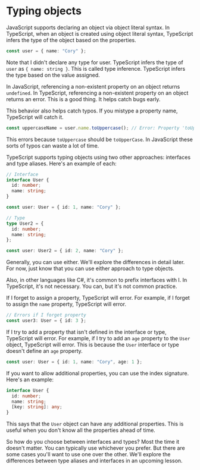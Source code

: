 # Typing objects

JavaScript supports declaring an object via object literal syntax. In TypeScript, when an object is created using object literal syntax, TypeScript infers the type of the object based on the properties.

```typescript
const user = { name: "Cory" };
```

Note that I didn't declare any type for user. TypeScript infers the type of `user` as `{ name: string }`. This is called type inference. TypeScript infers the type based on the value assigned.

In JavaScript, referencing a non-existent property on an object returns `undefined`. In TypeScript, referencing a non-existent property on an object returns an error. This is a good thing. It helps catch bugs early.

This behavior also helps catch typos. If you mistype a property name, TypeScript will catch it.

```typescript
const uppercaseName = user.name.toUppercase(); // Error: Property 'toUppercase' does not exist on type 'string'.
```

This errors because `toUppercase` should be `toUpperCase`. In JavaScript these sorts of typos can waste a lot of time.

TypeScript supports typing objects using two other approaches: interfaces and type aliases. Here's an example of each:

```ts
// Interface
interface User {
  id: number;
  name: string;
}

const user: User = { id: 1, name: "Cory" };

// Type
type User2 = {
  id: number;
  name: string;
};

const user: User2 = { id: 2, name: "Cory" };
```

Generally, you can use either. We'll explore the differences in detail later. For now, just know that you can use either approach to type objects.

Also, in other languages like C#, it's common to prefix interfaces with I. In TypeScript, it's not necessary. You can, but it's not common practice.

If I forget to assign a property, TypeScript will error. For example, if I forget to assign the `name` property, TypeScript will error.

```ts
// Errors if I forget property
const user3: User = { id: 3 };
```

If I try to add a property that isn't defined in the interface or type, TypeScript will error. For example, if I try to add an `age` property to the `User` object, TypeScript will error. This is because the `User` interface or type doesn't define an `age` property.

```ts
const user: User = { id: 1, name: "Cory", age: 1 };
```

If you want to allow additional properties, you can use the index signature. Here's an example:

```ts
interface User {
  id: number;
  name: string;
  [key: string]: any;
}
```

This says that the `User` object can have any additional properties. This is useful when you don't know all the properties ahead of time.

So how do you choose between interfaces and types? Most the time it doesn't matter. You can typically use whichever you prefer. But there are some cases you'll want to use one over the other. We'll explore the differences between type aliases and interfaces in an upcoming lesson.
